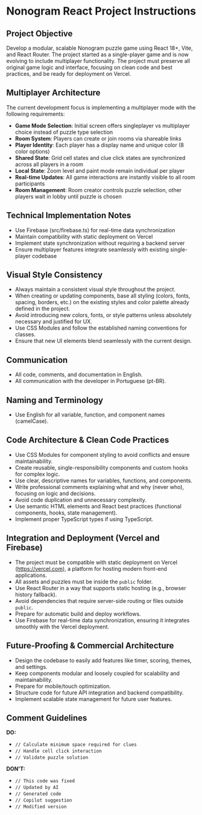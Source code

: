 <!-- Use this file to provide workspace-specific custom instructions to Copilot. For more details, visit https://code.visualstudio.com/docs/copilot/copilot-customization#_use-a-githubcopilotinstructionsmd-file -->

# Nonogram React Project Instructions

## Project Objective

Develop a modular, scalable Nonogram puzzle game using React 18+, Vite, and React Router. The project started as a single-player game and is now evolving to include multiplayer functionality. The project must preserve all original game logic and interface, focusing on clean code and best practices, and be ready for deployment on Vercel.

## Multiplayer Architecture

The current development focus is implementing a multiplayer mode with the following requirements:

- **Game Mode Selection**: Initial screen offers singleplayer vs multiplayer choice instead of puzzle type selection
- **Room System**: Players can create or join rooms via shareable links
- **Player Identity**: Each player has a display name and unique color (8 color options)
- **Shared State**: Grid cell states and clue click states are synchronized across all players in a room
- **Local State**: Zoom level and paint mode remain individual per player
- **Real-time Updates**: All game interactions are instantly visible to all room participants
- **Room Management**: Room creator controls puzzle selection, other players wait in lobby until puzzle is chosen

## Technical Implementation Notes

- Use Firebase (src/firebase.ts) for real-time data synchronization
- Maintain compatibility with static deployment on Vercel
- Implement state synchronization without requiring a backend server
- Ensure multiplayer features integrate seamlessly with existing single-player codebase

## Visual Style Consistency

- Always maintain a consistent visual style throughout the project.
- When creating or updating components, base all styling (colors, fonts, spacing, borders, etc.) on the existing styles and color palette already defined in the project.
- Avoid introducing new colors, fonts, or style patterns unless absolutely necessary and justified for UX.
- Use CSS Modules and follow the established naming conventions for classes.
- Ensure that new UI elements blend seamlessly with the current design.

## Communication

- All code, comments, and documentation in English.
- All communication with the developer in Portuguese (pt-BR).

## Naming and Terminology

- Use English for all variable, function, and component names (camelCase).

## Code Architecture & Clean Code Practices

- Use CSS Modules for component styling to avoid conflicts and ensure maintainability.
- Create reusable, single-responsibility components and custom hooks for complex logic.
- Use clear, descriptive names for variables, functions, and components.
- Write professional comments explaining what and why (never who), focusing on logic and decisions.
- Avoid code duplication and unnecessary complexity.
- Use semantic HTML elements and React best practices (functional components, hooks, state management).
- Implement proper TypeScript types if using TypeScript.

## Integration and Deployment (Vercel and Firebase)

- The project must be compatible with static deployment on Vercel (https://vercel.com), a platform for hosting modern front-end applications.
- All assets and puzzles must be inside the `public` folder.
- Use React Router in a way that supports static hosting (e.g., browser history fallback).
- Avoid dependencies that require server-side routing or files outside `public`.
- Prepare for automatic build and deploy workflows.
- Use Firebase for real-time data synchronization, ensuring it integrates smoothly with the Vercel deployment.

## Future-Proofing & Commercial Architecture

- Design the codebase to easily add features like timer, scoring, themes, and settings.
- Keep components modular and loosely coupled for scalability and maintainability.
- Prepare for mobile/touch optimization.
- Structure code for future API integration and backend compatibility.
- Implement scalable state management for future user features.

## Comment Guidelines

**DO:**
- `// Calculate minimum space required for clues`
- `// Handle cell click interaction`
- `// Validate puzzle solution`

**DON'T:**
- `// This code was fixed`
- `// Updated by AI`
- `// Generated code`
- `// Copilot suggestion`
- `// Modified version`
